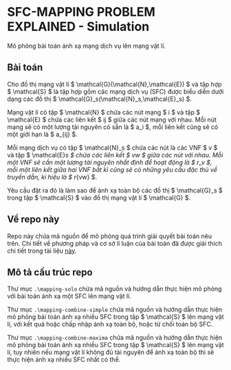 # SFC-MAPPING PROBLEM EXPLAINED - Simulation

Mô phỏng bài toán ánh xạ mạng dịch vụ lên mạng vật lí.

## Bài toán
Cho đồ thị mạng vật lí $ \mathcal{G}(\mathcal{N},\mathcal{E}) $ và tập hợp $ \mathcal{S} $ là tập hợp gồm các mạng dịch vụ (SFC) được biểu diễn dưới dạng các đồ thị $ \mathcal{G}_s(\mathcal{N}_s,\mathcal{E}_s) $.

Mạng vật lí có tập $ \mathcal{N} $ chứa các nút mạng $ i $ và tập $ \mathcal{E} $ chứa các liên kết $ ij $ giữa các nút mạng với nhau. Mỗi nút mạng sẽ có một lượng tài nguyên có sẵn là $ a_i $, mỗi liên kết cũng sẽ có một giới hạn là $ a_{ij} $.

Mỗi mạng dịch vụ có tập $ \mathcal{N}_s $ chứa các nút là các VNF $ v $ và tập $ \mathcal{E}_s $ chứa các liên kết $ vw $ giữa các nút với nhau. Mỗi một VNF sẽ cần một lượng tài nguyên nhất định để hoạt động là $ r_v $, mỗi một liên kết giữa hai VNF bất kì cũng sẽ có những yêu cầu đặc thù về truyền dẫn, kí hiệu là $ r_{vw} $.

Yêu cầu đặt ra đó là làm sao để ánh xạ toàn bộ các đồ thị $ \mathcal{G}_s $ trong tập $ \mathcal{S} $ vào đồ thị mạng vật lí $ \mathcal{G} $.

## Về repo này

Repo này chứa mã nguồn để mô phỏng quá trình giải quyết bài toán nêu trên. Chi tiết về phương pháp và cơ sở lí luận của bài toán đã được giải thích chi tiết trong tài liệu [này]().

## Mô tả cấu trúc repo

Thư mục `.\mapping-solo` chứa mã nguồn và hướng dẫn thực hiện mô phỏng với bài toán ánh xạ một SFC lên mạng vật lí.

Thư mục `.\mapping-combine-simple` chứa mã nguồn và hướng dẫn thực hiện mô phỏng bài toán ánh xạ nhiều SFC trong tập $ \mathcal{S} $ lên mạng vật lí, với kết quả hoặc chấp nhập ánh xạ toàn bộ, hoặc từ chối toán bộ SFC.

Thư mục `.\mapping-combine-maxima` chứa mã nguồn và hướng dẫn thực hiện mô phỏng bài toán ánh xạ nhiều SFC trong tập $ \mathcal{S} $ lên mạng vật lí, tuy nhiên nếu mạng vật lí không đủ tài nguyên để ánh xạ toàn bộ thì sẽ thực hiện ánh xạ nhiều SFC nhất có thể.